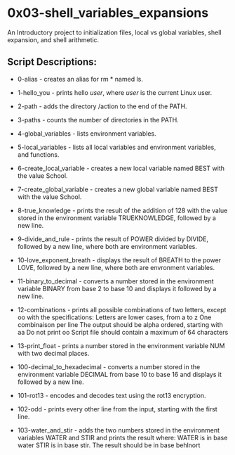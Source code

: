 # 0x03-shell_variables_expansions

An Introductory project to initialization files, local vs global variables, shell expansion, and shell arithmetic.

## Script Descriptions:
- 0-alias - creates an alias for rm * named ls.

- 1-hello_you - prints hello *user*, where *user* is the current Linux user.

- 2-path - adds the directory /action to the end of the PATH.

- 3-paths - counts the number of directories in the PATH.

- 4-global_variables - lists environment variables.

- 5-local_variables - lists all local variables and environment variables, and functions.

- 6-create_local_variable - creates a new local variable named BEST with the value School.

- 7-create_global_variable - creates a new global variable named BEST with the value School.

- 8-true_knowledge - prints the result of the addition of 128 with the value stored in the environment variable TRUEKNOWLEDGE, followed by a new line.

- 9-divide_and_rule - prints the result of POWER divided by DIVIDE, followed by a new line, where both are environment variables.

- 10-love_exponent_breath - displays the result of BREATH to the power LOVE, followed by a new line, where both are envronment variables.

- 11-binary_to_decimal - converts a number stored in the environment variable BINARY from base 2 to base 10 and displays it followed by a new line.

- 12-combinations - prints all possible combinations of two letters, except oo with the specifications:
Letters are lower cases, from a to z
One combinaison per line
The output should be alpha ordered, starting with aa
Do not print oo
Script file should contain a maximum of 64 characters

- 13-print_float - prints a number stored in the environment variable NUM with two decimal places.

- 100-decimal_to_hexadecimal - converts a number stored in the environment variable DECIMAL from base 10 to base 16 and displays it followed by a new line.

- 101-rot13 - encodes and decodes text using the rot13 encryption.

- 102-odd - prints every other line from the input, starting with the first line.

- 103-water_and_stir - adds the two numbers stored in the environment variables WATER and STIR and prints the result where:
WATER is in base water
STIR is in base stir.
The result should be in base behlnort
